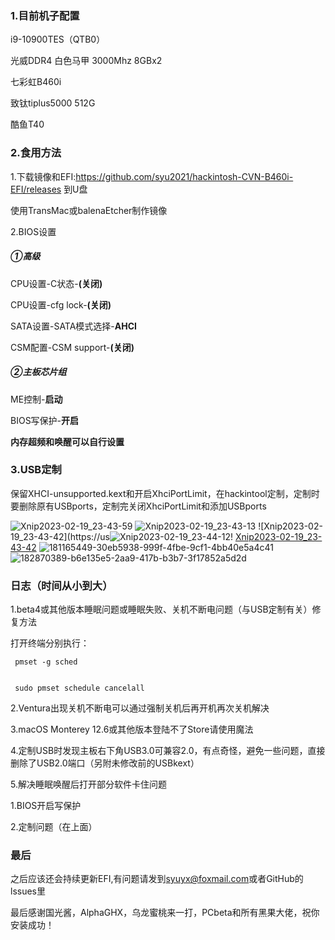 ### **1.目前机子配置**

i9-10900TES（QTB0）

光威DDR4 白色马甲 3000Mhz 8GBx2

七彩虹B460i

致钛tiplus5000 512G

酷鱼T40

### **2.食用方法**

1.下载镜像和EFI:https://github.com/syu2021/hackintosh-CVN-B460i-EFI/releases 到U盘

使用TransMac或balenaEtcher制作镜像

2.BIOS设置

##### ①高级

CPU设置-C状态-**(关闭)**

CPU设置-cfg lock-**(关闭)**

SATA设置-SATA模式选择-**AHCI**

CSM配置-CSM support-**(关闭)**

##### ②主板芯片组

ME控制-**启动**

BIOS写保护-**开启**

**内存超频和唤醒可以自行设置**

### 3.USB定制

保留XHCI-unsupported.kext和开启XhciPortLimit，在hackintool定制，定制时要删除原有USBports，定制完关闭XhciPortLimit和添加USBports

![Xnip2023-02-19_23-43-59](https://user-images.githubusercontent.com/88355063/219958801-1679f199-8118-4f18-b0ee-28a9bdf96c07.png)
![Xnip2023-02-19_23-43-13](https://user-images.githubusercontent.com/88355063/219958806-ea8dccb8-67f7-4dfc-b9bc-9d03ecb18a55.png)
![Xnip2023-02-19_23-43-42](https://us![Xnip2023-02-19_23-44-12](https://user-images.githubusercontent.com/88355063/219958819-b94f9fa4-c7f0-423e-9981-d86d176d1469.png)!
[Xnip2023-02-19_23-43-42](https://user-images.githubusercontent.com/88355063/219958876-3351e3e3-1af7-4fc0-821f-ed54d1b83e53.png)
![181165449-30eb5938-999f-4fbe-9cf1-4bb40e5a4c41](https://user-images.githubusercontent.com/88355063/219958823-85f2edd9-d713-4545-9fd9-9955b2a1354d.png)
![182870389-b6e135e5-2aa9-417b-b3b7-3f17852a5d2d](https://user-images.githubusercontent.com/88355063/219958825-82a5c9e3-ddfd-434e-b5cf-ef591338f952.png)

### 日志（时间从小到大）

1.beta4或其他版本睡眠问题或睡眠失败、关机不断电问题（与USB定制有关）修复方法

打开终端分别执行：

```
 pmset -g sched
 
 
 sudo pmset schedule cancelall
```

2.Ventura出现关机不断电可以通过强制关机后再开机再次关机解决

3.macOS Monterey 12.6或其他版本登陆不了Store请使用魔法

4.定制USB时发现主板右下角USB3.0可兼容2.0，有点奇怪，避免一些问题，直接删除了USB2.0端口（另附未修改前的USBkext）

5.解决睡眠唤醒后打开部分软件卡住问题

1.BIOS开启写保护

2.定制问题（在上面）

### 最后

之后应该还会持续更新EFI,有问题请发到[syuyx@foxmail.com](mailto:syuyx@foxmail.com)或者GitHub的lssues里 

最后感谢国光酱，AlphaGHX，乌龙蜜桃来一打，PCbeta和所有黑果大佬，祝你安装成功！

